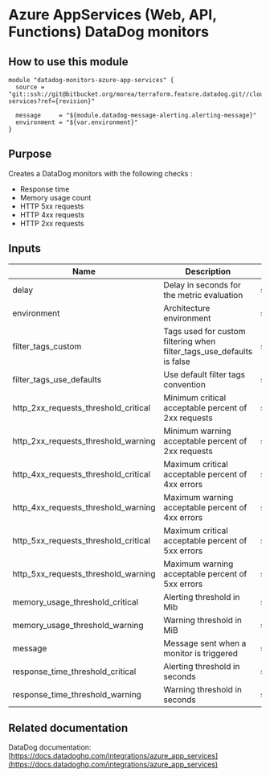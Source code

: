 Azure AppServices (Web, API, Functions) DataDog monitors
========================================================

How to use this module
----------------------

```
module "datadog-monitors-azure-app-services" {
  source = "git::ssh://git@bitbucket.org/morea/terraform.feature.datadog.git//cloud/azure/app-services?ref={revision}"

  message     = "${module.datadog-message-alerting.alerting-message}"
  environment = "${var.environment}"
}
```

Purpose
-------
Creates a DataDog monitors with the following checks :

* Response time
* Memory usage count
* HTTP 5xx requests
* HTTP 4xx requests
* HTTP 2xx requests

Inputs
------

| Name | Description | Type | Default | Required |
|------|-------------|:----:|:-----:|:-----:|
| delay | Delay in seconds for the metric evaluation | string | `600` | no |
| environment | Architecture environment | string | - | yes |
| filter_tags_custom | Tags used for custom filtering when filter_tags_use_defaults is false | string | `*` | no |
| filter_tags_use_defaults | Use default filter tags convention | string | `true` | no |
| http_2xx_requests_threshold_critical | Minimum critical acceptable percent of 2xx requests | string | `90` | no |
| http_2xx_requests_threshold_warning | Minimum warning acceptable percent of 2xx requests | string | `95` | no |
| http_4xx_requests_threshold_critical | Maximum critical acceptable percent of 4xx errors | string | `40` | no |
| http_4xx_requests_threshold_warning | Maximum warning acceptable percent of 4xx errors | string | `30` | no |
| http_5xx_requests_threshold_critical | Maximum critical acceptable percent of 5xx errors | string | `40` | no |
| http_5xx_requests_threshold_warning | Maximum warning acceptable percent of 5xx errors | string | `30` | no |
| memory_usage_threshold_critical | Alerting threshold in Mib | string | `52430000` | no |
| memory_usage_threshold_warning | Warning threshold in MiB | string | `33550000` | no |
| message | Message sent when a monitor is triggered | string | - | yes |
| response_time_threshold_critical | Alerting threshold in seconds | string | `0.8` | no |
| response_time_threshold_warning | Warning threshold in seconds | string | `0.4` | no |

Related documentation
---------------------

DataDog documentation: [https://docs.datadoghq.com/integrations/azure_app_services](https://docs.datadoghq.com/integrations/azure_app_services)
